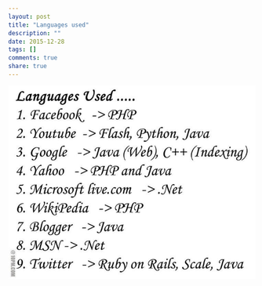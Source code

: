 ```yaml
---
layout: post
title: "Languages used"
description: ""
date: 2015-12-28
tags: []
comments: true
share: true
---
```


  

![](/assets/images/posts/451/265C8F44568092C6096FD3.JPEG)

  

